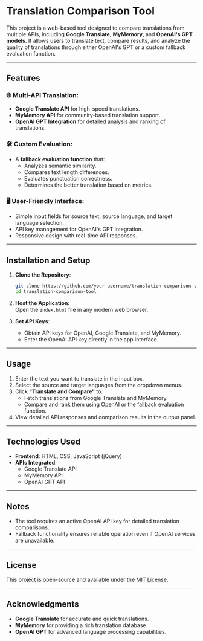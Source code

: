 # Translation Comparison Tool

This project is a web-based tool designed to compare translations from multiple APIs, including **Google Translate**, **MyMemory**, and **OpenAI's GPT models**. It allows users to translate text, compare results, and analyze the quality of translations through either OpenAI's GPT or a custom fallback evaluation function. 

---

## Features

### 🌐 Multi-API Translation:
- **Google Translate API** for high-speed translations.
- **MyMemory API** for community-based translation support.
- **OpenAI GPT Integration** for detailed analysis and ranking of translations.

### 🛠 Custom Evaluation:
- A **fallback evaluation function** that:
  - Analyzes semantic similarity.
  - Compares text length differences.
  - Evaluates punctuation correctness.
  - Determines the better translation based on metrics.

### 🖥 User-Friendly Interface:
- Simple input fields for source text, source language, and target language selection.
- API key management for OpenAI's GPT integration.
- Responsive design with real-time API responses.

---

## Installation and Setup

1. **Clone the Repository**:  
   ```bash
   git clone https://github.com/your-username/translation-comparison-tool.git
   cd translation-comparison-tool
   ```

2. **Host the Application**:  
   Open the `index.html` file in any modern web browser.

3. **Set API Keys**:  
   - Obtain API keys for OpenAI, Google Translate, and MyMemory.
   - Enter the OpenAI API key directly in the app interface.

---

## Usage

1. Enter the text you want to translate in the input box.  
2. Select the source and target languages from the dropdown menus.  
3. Click **"Translate and Compare"** to:
   - Fetch translations from Google Translate and MyMemory.
   - Compare and rank them using OpenAI or the fallback evaluation function.  
4. View detailed API responses and comparison results in the output panel.

---

## Technologies Used

- **Frontend**: HTML, CSS, JavaScript (jQuery)  
- **APIs Integrated**:
  - Google Translate API
  - MyMemory API
  - OpenAI GPT API

---

## Notes

- The tool requires an active OpenAI API key for detailed translation comparisons.
- Fallback functionality ensures reliable operation even if OpenAI services are unavailable.

---

## License

This project is open-source and available under the [MIT License](LICENSE).

---

## Acknowledgments

- **Google Translate** for accurate and quick translations.
- **MyMemory** for providing a rich translation database.
- **OpenAI GPT** for advanced language processing capabilities.
